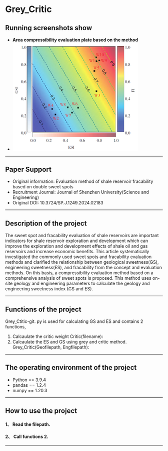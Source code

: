 # **Grey_Critic**
## Running screenshots show
- **Area compressibility evaluation plate based on the method**
- <img src="img/Area compressibility evaluation plate.png" width="400" />
***
## Paper Support
- Original information: Evaluation method of shale reservoir fracability based on double sweet spots
- Recruitment Journal: Journal of Shenzhen University(Science and Engineering)
- Original DOI: 10.3724/SP.J.1249.2024.02183
***
## Description of the project
The sweet spot and fracability evaluation of shale reservoirs are important indicators for shale reservoir exploration and development which can improve the exploration and development effects of shale oil and gas reservoirs and increase economic benefits. This article systematically investigated the commonly used sweet spots and fracability evaluation methods and clarified the relationship between geological sweetness(GS), engineering sweetness(ES), and fracability from the concept and evaluation methods. On this basis, a compressibility evaluation method based on a comprehensive analysis of sweet spots is proposed. This method uses on-site geology and engineering parameters to calculate the geology and engineering sweetness index (GS and ES). 
***
## Functions of the project
Grey_Ctitic-git. py is used for calculating GS and ES and contains 2 functions,
1. Calcaulate the critic weight
    Critic(filename):
2. Calcaulate the ES and GS using grey and critic method.
    Grey_Critic(Geofilepath, Engfilepath):
***
## The operating environment of the project
-	Python == 3.9.4
-	pandas == 1.2.4
-	numpy == 1.20.3
***
## How to use the project
#### 1、 Read the filepath.

#### 2、 Call functions 2.

***
